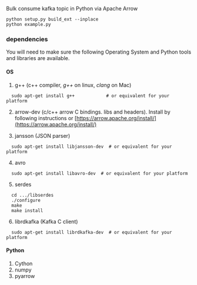 Bulk consume kafka topic in Python via Apache Arrow

```
python setup.py build_ext --inplace
python example.py
```

### dependencies
You will need to make sure the following Operating System and Python tools and libraries are available. 
#### OS
1. g++ (c++ compiler, _g++_ on linux, _clang_ on Mac)

```
  sudo apt-get install g++            # or equivalent for your platform
```

2. arrow-dev (c/c++ arrow C bindings. libs and headers).
Install by following instructions or [https://arrow.apache.org/install/](https://arrow.apache.org/install/)

3. jansson (JSON parser)
```
  sudo apt-get install libjansson-dev  # or equivalent for your platform
```

4. avro 
```
  sudo apt-get install libavro-dev  # or equivalent for your platform
```

5. serdes
```
  cd .../libserdes
  ./configure
  make
  make install
```

6. librdkafka (Kafka C client)
```
  sudo apt-get install librdkafka-dev  # or equivalent for your platform
```


#### Python
1. Cython
2. numpy
3. pyarrow
